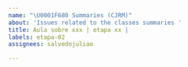 ```yaml
---
name: "\U0001F680 Summaries (CJRM)"
about: 'Issues related to the classes summaries '
title: Aula sobre xxx | etapa xx |
labels: etapa-02
assignees: salvedojuliao

---
```



